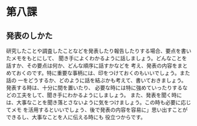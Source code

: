 # 第八課
## 発表のしかた
研究したことや調査したことなどを発表したり報告したりする場合、要点を書いたメモをもとにして、
聞き手によくわかるように話しましょう。どんなことを話すか、その要点は何か、どんな順序に話すかなどを
考え、発表の内容をまとめておくのです。特に重要な事柄には、印をつけておくのもいいでしょう。また話の
一をどうするか、どのように話を結ぶかも考えて、書いておきましょう。発表する時は、十分に間を置いたり、
必要な時には特に強めていったりするなどの工夫をして、聞き手にわかるようにしましょう。
また、発表を聞く時には、大事なことを聞き落とさないように気をつけましょう。この時も必要に応じてメモ
を活用するといいでしょう、後で発表の内容を容易に」思い出すことができるし、大事なことを人に伝える時にも
役立つからです。
